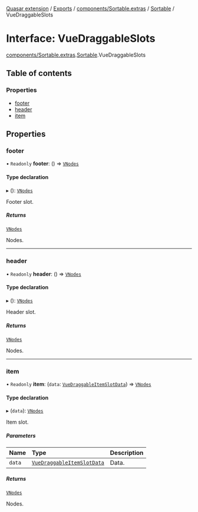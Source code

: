 [Quasar extension](../index.md) / [Exports](../modules.md) / [components/Sortable.extras](../modules/components_Sortable_extras.md) / [Sortable](../modules/components_Sortable_extras.Sortable.md) / VueDraggableSlots

# Interface: VueDraggableSlots

[components/Sortable.extras](../modules/components_Sortable_extras.md).[Sortable](../modules/components_Sortable_extras.Sortable.md).VueDraggableSlots

## Table of contents

### Properties

- [footer](components_Sortable_extras.Sortable.VueDraggableSlots.md#footer)
- [header](components_Sortable_extras.Sortable.VueDraggableSlots.md#header)
- [item](components_Sortable_extras.Sortable.VueDraggableSlots.md#item)

## Properties

### footer

• `Readonly` **footer**: () => [`VNodes`](../modules/components_api_misc.md#vnodes)

#### Type declaration

▸ (): [`VNodes`](../modules/components_api_misc.md#vnodes)

Footer slot.

##### Returns

[`VNodes`](../modules/components_api_misc.md#vnodes)

Nodes.

___

### header

• `Readonly` **header**: () => [`VNodes`](../modules/components_api_misc.md#vnodes)

#### Type declaration

▸ (): [`VNodes`](../modules/components_api_misc.md#vnodes)

Header slot.

##### Returns

[`VNodes`](../modules/components_api_misc.md#vnodes)

Nodes.

___

### item

• `Readonly` **item**: (`data`: [`VueDraggableItemSlotData`](components_Sortable_extras.Sortable.VueDraggableItemSlotData.md)) => [`VNodes`](../modules/components_api_misc.md#vnodes)

#### Type declaration

▸ (`data`): [`VNodes`](../modules/components_api_misc.md#vnodes)

Item slot.

##### Parameters

| Name | Type | Description |
| :------ | :------ | :------ |
| `data` | [`VueDraggableItemSlotData`](components_Sortable_extras.Sortable.VueDraggableItemSlotData.md) | Data. |

##### Returns

[`VNodes`](../modules/components_api_misc.md#vnodes)

Nodes.
